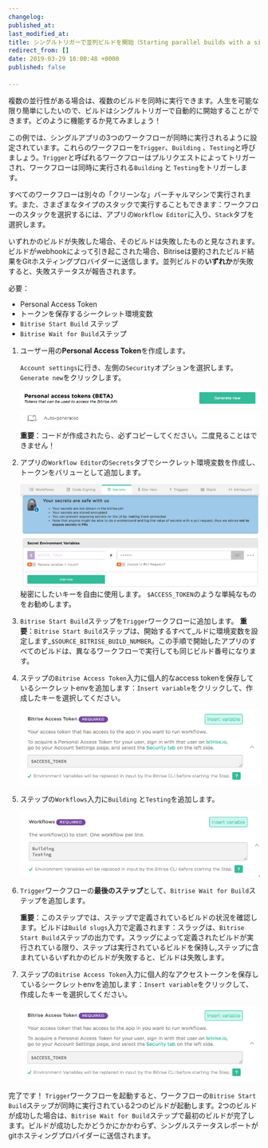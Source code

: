 ```yaml
---
changelog:
published_at:
last_modified_at:
title: シングルトリガーで並列ビルドを開始（Starting parallel builds with a single trigger）
redirect_from: []
date: 2019-03-29 16:00:48 +0000
published: false

---
```

複数の並行性がある場合は、複数のビルドを同時に実行できます。人生を可能な限り簡単にしたいので、ビルドはシングルトリガーで自動的に開始することができます。どのように機能するか見てみましょう！

この例では、シングルアプリの3つのワークフローが同時に実行されるように設定されています。これらのワークフローを`Trigger`、`Building` 、`Testing`と呼びましょう。`Trigger`と呼ばれるワークフローはプルリクエストによってトリガーされ、ワークフローは同時に実行される`Building` と `Testing`をトリガーします。  

すべてのワークフローは別々の「クリーンな」バーチャルマシンで実行されます。また、さまざまなタイプのスタックで実行することもできます：ワークフローのスタックを選択するには、アプリの`Workflow Editor`に入り、`Stack`タブを選択します。  

いずれかのビルドが失敗した場合、そのビルドは失敗したものと見なされます。ビルドがwebhookによって引き起こされた場合、Bitriseは要約されたビルド結果をGitホスティングプロバイダーに送信します。並列ビルドの**いずれか**が失敗すると、失敗ステータスが報告されます。

必要：  

* Personal Access Token
* トークンを保存するシークレット環境変数 
* `Bitrise Start Build` ステップ  
* `Bitrise Wait for Build`ステップ

1. ユーザー用の**Personal Access Token**を作成します。
   
   `Account settings`に行き、左側の`Security`オプションを選択します。 `Generate new`をクリックします。

   ![Access token](/img/getting-started/triggering-builds/generate-token.png) **重要**：コードが作成されたら、必ずコピーしてください。二度見ることはできません！
2. アプリの`Workflow Editor`の`Secrets`タブでシークレット環境変数を作成し、トークンをバリューとして追加します。

   ![Secret env](/img/getting-started/triggering-builds/secret_token.png)  秘密にしたいキーを自由に使用します。 `$ACCESS_TOKEN`のような単純なものをお勧めします。
3. `Bitrise Start Build`ステップを`Trigger`ワークフローに追加します。 **重要**：`Bitrise Start Build`ステップは、開始するすべて_ルドに環境変数を設定します_`$SOURCE_BITRISE_BUILD_NUMBER`。この手順で開始したアプリのすべてのビルドは、異なるワークフローで実行しても同じビルド番号になります。
4. ステップの`Bitrise Access Token`入力に個人的なaccess tokenを保存しているシークレットenvを追加します：`Insert variable`をクリックして、作成したキーを選択してください。

   ![Secret env](/img/getting-started/triggering-builds/access-token-input.png)
5. ステップの`Workflows`入力に`Building` と`Testing`を追加します。

   ![Workflows input](/img/getting-started/triggering-builds/workflows-input.png)
6. `Trigger`ワークフローの**最後のステップ**として、`Bitrise Wait for Build`ステップを追加します。

    **重要**：このステップでは、ステップで定義されているビルドの状況を確認します。ビルドは`Build slugs`入力で定義されます：スラッグは、`Bitrise Start Build`ステップの出力です。スラッグによって定義されたビルドが実行されている限り、ステップは実行されているビルドを保持し,ステップに含まれているいずれかのビルドが失敗すると、ビルドは失敗します。
7. ステップの`Bitrise Access Token`入力に個人的なアクセストークンを保存しているシークレットenvを追加します：`Insert variable`をクリックして、作成したキーを選択してください。

   ![Secret env](/img/getting-started/triggering-builds/access-token-input.png)

完了です！ `Trigger`ワークフローを起動すると、ワークフローの`Bitrise Start Build`ステップが同時に実行されている2つのビルドが起動します。2つのビルドが成功した場合は、`Bitrise Wait for Build`ステップで最初のビルドが完了します。ビルドが成功したかどうかにかかわらず、シングルステータスレポートがgitホスティングプロバイダーに送信されます。